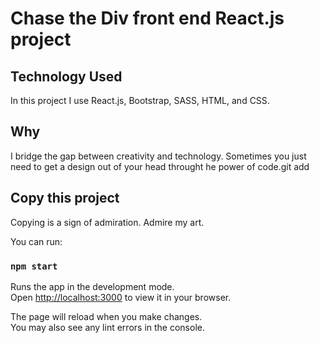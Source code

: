 # Chase the Div front end React.js project

## Technology Used

In this project I use React.js, Bootstrap, SASS, HTML, and CSS.

## Why

I bridge the gap between creativity and technology. Sometimes you just need to get a design out of your head throught he power of code.git add

## Copy this project

Copying is a sign of admiration. Admire my art.

You can run:

### `npm start`

Runs the app in the development mode.\
Open [http://localhost:3000](http://localhost:3000) to view it in your browser.

The page will reload when you make changes.\
You may also see any lint errors in the console.